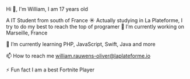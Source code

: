 Hi 👋, I'm William, I am 17 years old

A IT Student from south of France ☀️ Actually studying in La Plateforme, I try to do my best to reach the top of programer
🔭 I’m currently working on Marseille, France

🌱 I’m currently learning PHP, JavaScript, Swift, Java and more

📫 How to reach me william.rauwens-oliver@laplateforme.io

⚡ Fun fact I am a best Fortnite Player
